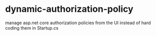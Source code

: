# dynamic-authorization-policy
manage asp.net core authorization policies from the UI instead of hard coding them in Startup.cs
